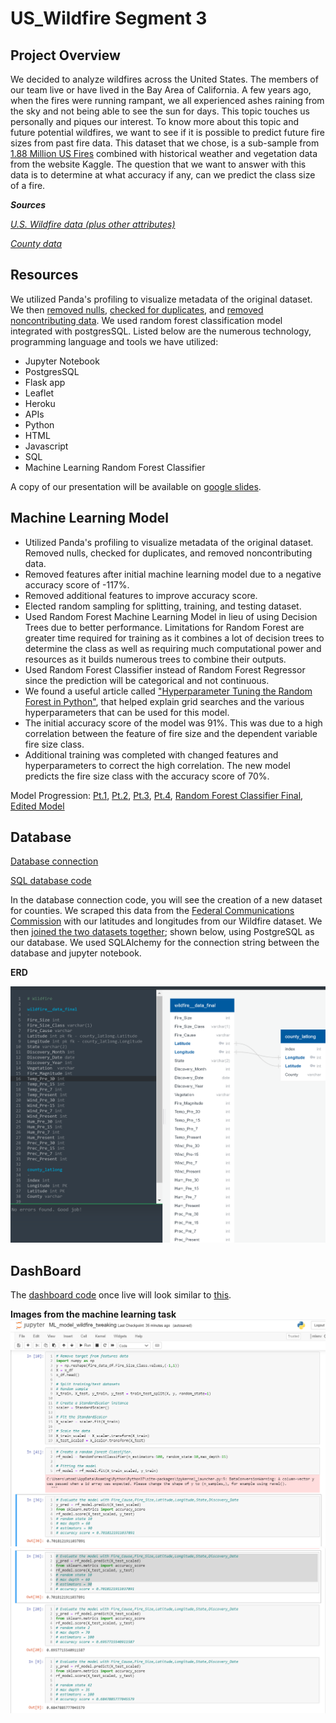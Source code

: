 # US_Wildfire Segment 3


## Project Overview
We decided to analyze wildfires across the United States. The members of our team live or have lived in the Bay Area of California. A few years ago, when the fires were running rampant, we all experienced ashes raining from the sky and not being able to see the sun for days. This topic touches us personally and piques our interest. To know more about this topic and future potential wildfires, we want to see if it is possible to predict future fire sizes from past fire data. This dataset that we chose, is a sub-sample from [1.88 Million US Fires]( https://www.kaggle.com/rtatman/188-million-us-wildfires) combined with historical weather and vegetation data from the website Kaggle. The question that we want to answer with this data is to determine at what accuracy if any, can we predict the class size of a fire.

***Sources***

*[U.S. Wildfire data (plus other attributes)](https://www.kaggle.com/capcloudcoder/us-wildfire-data-plus-other-attributes?select=FW_Veg_Rem_Combined.csv)*

*[County data](https://geo.fcc.gov/api/census/)*

## Resources
We utilized Panda's profiling to visualize metadata of the original dataset. We then [removed nulls](https://github.com/Ariannatopbjerg/US_Wildfire/blob/main/Notebooks/wildfire_cleanup_pt3.ipynb), [checked for duplicates](https://github.com/Ariannatopbjerg/US_Wildfire/blob/main/Notebooks/Wildfire_cleanup_pt1.ipynb), and [removed noncontributing data](https://github.com/Ariannatopbjerg/US_Wildfire/blob/main/Notebooks/wildfire_cleanup_pt2.ipynb). We used random forest classification model integrated with postgresSQL. Listed below are the numerous technology, programming language and tools we have utilized: 

- Jupyter Notebook 
- PostgresSQL 
- Flask app 
- Leaflet
- Heroku
- APIs
- Python
- HTML
- Javascript
- SQL
- Machine Learning Random Forest Classifier 

A copy of our presentation will be available on [google slides](https://docs.google.com/presentation/d/1zNJLu_Os-ALgjHbccoEGw9cjZcJPYD_3G4ZGsKlYAwc/edit#slide=id.p).

## Machine Learning Model 
- Utilized Panda's profiling to visualize metadata of the original dataset. Removed nulls, checked for duplicates, and removed noncontributing data.
- Removed features after initial machine learning model due to a negative accuracy score of -117%. 
- Removed additional features to improve accuracy score.
- Elected random sampling for splitting, training, and testing dataset.
- Used Random Forest Machine Learning Model in lieu of using Decision Trees due to better performance. Limitations for Random Forest are greater time required for training as it combines a lot of decision trees to determine the class as well as requiring much computational power and resources as it builds numerous trees to combine their outputs. 
- Used Random Forest Classifier instead of Random Forest Regressor since the prediction will be categorical and not continuous.
- We found a useful article called ["Hyperparameter Tuning the Random Forest in Python"]( https://towardsdatascience.com/hyperparameter-tuning-the-random-forest-in-python-using-scikit-learn-28d2aa77dd74), that helped explain grid searches and the various hyperparameters that can be used for this model. 
- The initial accuracy score of the model was 91%. This was due to a high correlation between the feature of fire size and the dependent variable fire size class. 
- Additional training was completed with changed features and hyperparameters to correct the high correlation. The new model predicts the fire size class with the accuracy score of 70%.

Model Progression: [Pt.1](https://github.com/Ariannatopbjerg/US_Wildfire/blob/main/Notebooks/ML_RandomForest_v1.ipynb), [Pt.2](https://github.com/Ariannatopbjerg/US_Wildfire/blob/main/Notebooks/ML_RandomForest_v2.ipynb), [Pt.3](https://github.com/Ariannatopbjerg/US_Wildfire/blob/main/Notebooks/ML_RandomForest_v3.ipynb), [Pt.4](https://github.com/Ariannatopbjerg/US_Wildfire/blob/main/Notebooks/randomforestclassifier_trial_and_error_91.ipynb), [Random Forest Classifier Final](https://github.com/Ariannatopbjerg/US_Wildfire/blob/main/Notebooks/ML_model_wildfire_segment_2.ipynb), [Edited Model](https://github.com/Ariannatopbjerg/US_Wildfire/blob/main/Notebooks/ML_model_wildfire_tweaking.ipynb)

## Database 
[Database connection](https://github.com/Ariannatopbjerg/US_Wildfire/blob/main/Notebooks/Wildfire_DB_Connect.ipynb)

[SQL database code](https://github.com/Ariannatopbjerg/US_Wildfire/tree/main/sql)

In the database connection code, you will see the creation of a new dataset for counties. We scraped this data from the [Federal Communications Commission]( https://geo.fcc.gov/api/census/) with our latitudes and longitudes from our Wildfire dataset. We then [joined the two datasets together](https://github.com/Ariannatopbjerg/US_Wildfire/blob/main/images/join_code.png); shown below, using PostgreSQL as our database. We used SQLAlchemy for the connection string between the database and jupyter notebook. 

**ERD**

![](https://github.com/Ariannatopbjerg/US_Wildfire/blob/main/images/ERD-Wildfire.png)

## DashBoard
The [dashboard code](https://github.com/Ariannatopbjerg/US_Wildfire/blob/main/Dashboard/index.html) once live will look similar to [this](https://github.com/Ariannatopbjerg/US_Wildfire/blob/main/images/index_top.png).

**Images from the machine learning task**
![The best Accuracy Score](https://github.com/Ariannatopbjerg/US_Wildfire/blob/main/images/ML_model_70_percent.png)
![The many attempts](https://github.com/Ariannatopbjerg/US_Wildfire/blob/main/images/various_accuracy_scores.png)







